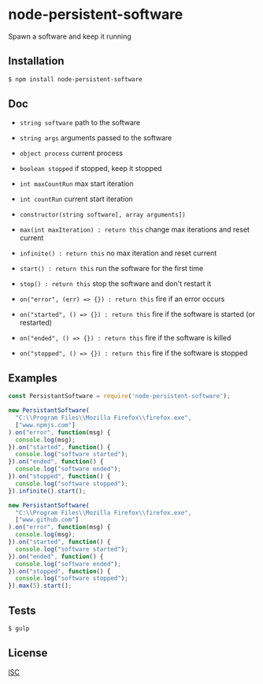 # node-persistent-software
Spawn a software and keep it running


## Installation

```bash
$ npm install node-persistent-software
```

## Doc

* ``` string software ``` path to the software
* ``` string args ``` arguments passed to the software
* ``` object process ``` current process
* ``` boolean stopped ``` if stopped, keep it stopped
* ``` int maxCountRun ``` max start iteration
* ``` int countRun ``` current start iteration

* ``` constructor(string software[, array arguments]) ```

* ``` max(int maxIteration) : return this ``` change max iterations and reset current
* ``` infinite() : return this ``` no max iteration and reset current
* ``` start() : return this ``` run the software for the first time
* ``` stop() : return this ``` stop the software and don't restart it
* ``` on("error", (err) => {}) : return this ``` fire if an error occurs
* ``` on("started", () => {}) : return this ``` fire if the software is started (or restarted)
* ``` on("ended", () => {}) : return this ``` fire if the software is killed
* ``` on("stopped", () => {}) : return this ``` fire if the software is stopped

## Examples

```js
const PersistantSoftware = require('node-persistent-software');

new PersistantSoftware(
  "C:\\Program Files\\Mozilla Firefox\\firefox.exe",
  ["www.npmjs.com"]
).on("error", function(msg) {
  console.log(msg);
}).on("started", function() {
  console.log("software started");
}).on("ended", function() {
  console.log("software ended");
}).on("stopped", function() {
  console.log("software stopped");
}).infinite().start();

new PersistantSoftware(
  "C:\\Program Files\\Mozilla Firefox\\firefox.exe",
  ["www.github.com"]
).on("error", function(msg) {
  console.log(msg);
}).on("started", function() {
  console.log("software started");
}).on("ended", function() {
  console.log("software ended");
}).on("stopped", function() {
  console.log("software stopped");
}).max(5).start();
```

## Tests

```bash
$ gulp
```

## License

  [ISC](LICENSE)
